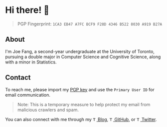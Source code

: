 # Hi there! 👋

> PGP Fingerprint: `1CA3 EB47 A7FC BCF9 F28D 4346 B522 8030 A919 B27A`

## About

I'm Joe Fang, a second-year undergraduate at the University of Toronto, pursuing a double major in Computer Science and Cognitive Science, along with a minor in Statistics.

## Contact

To reach me, please import my [PGP key](https://joefang.org/pgp) and use the `Primary User ID` for email communication.

> Note: This is a temporary measure to help protect my email from malicious crawlers and spam.

You can also connect with me through my [<img src="https://joefang.org/assets/blog.webp" style="border-radius: 12px;" height="12px" alt="This is an icon for my blog."/> Blog](https://two-plus-two-make-four.blogspot.com/), [<img src="https://joefang.org/assets/github.svg" height="12px" alt="This is an icon for GitHub."/> GitHub](https://github.com/MinecraftFuns/MinecraftFuns/issues), or [<img src="https://joefang.org/assets/twitter.svg" height="12px" alt="This is an icon for Twitter."/> Twitter](https://x.com/SerendipityArk).
